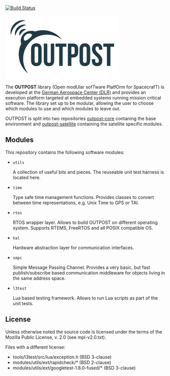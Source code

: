 [![Build Status](http://hbryavsci1l.hb.dlr.de:8080/job/outpost-core/job/master/badge/icon)](http://hbryavsci1l.hb.dlr.de:8080/job/outpost-core/job/master/)

<img src="doc/images/OUTPOST_logo.png" height="200px" />

The **OUTPOST** library (Open modUlar sofTware PlatfOrm for SpacecrafT)
is developed at the [German Aerospace Center (DLR)][] and provides an
execution platform targeted at embedded systems running mission
critical software.
The library set up to be modular, allowing the user to choose which
modules to use and which modules to leave out.

OUTPOST is split into two repositories [outpost-core][] contaning the base
environment and [outpost-satellite][] containing the satellite specific
modules.

Modules
-------

This repository contains the following software modules:

- `utils`

    A collection of useful bits and pieces. The reuseable unit
    test harness is located here.

- `time`

    Type safe time management functions. Provides classes to convert
    between time representations, e.g. Unix Time to GPS or TAI.

- `rtos`

    RTOS wrapper layer. Allows to build OUTPOST on different operating
    system. Supports RTEMS, FreeRTOS and all POSIX compatible OS.

- `hal`

    Hardware abstraction layer for communication interfaces.

- `smpc`

    Simple Message Passing Channel. Provides a very basic, but fast
    publish/subscribe based communication middleware for objects living in
    the same address space.

- `l3test`

    Lua based testing framework. Allows to run Lua scripts as part of
    the unit tests.


License
-------

Unless otherwise noted the source code is licensed under the
terms of the Mozilla Public License, v. 2.0 (see mpl-v2.0.txt).

Files with a different license:

 - tools/l3test/src/lua/exception.h (BSD 3-clause)
 - modules/utils/ext/rapidcheck/* (BSD 2-clause)
 - modules/utils/ext/googletest-1.8.0-fused/* (BSD 3-clause)


[German Aerospace Center (DLR)]: http://www.dlr.de/irs/en/

[outpost-core]: https://hbryavsci1l.hb.dlr.de:8929/avionics-software/outpost-core
[outpost-satellite]: https://hbryavsci1l.hb.dlr.de:8929/avionics-software/outpost-satellite
